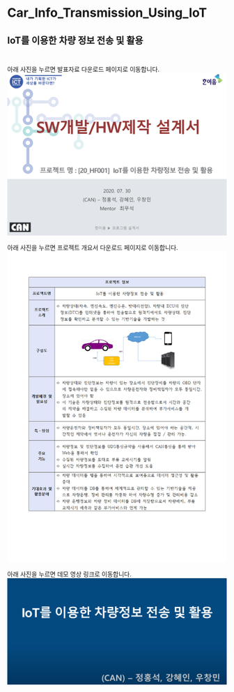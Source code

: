 # Car_Info_Transmission_Using_IoT
## IoT를 이용한 차량 정보 전송 및 활용<br><br>


아래 사진을 누르면 발표자료 다운로드 페이지로 이동합니다.
[![Project Presentation](main/MeetingMinute/presentation_thumbnail.png)](main/MeetingMinute/SW개발_HW제작설계서_일반_최종_.pptx)<br>

아래 사진을 누르면 프로젝트 개요서 다운로드 페이지로 이동합니다.
[![Project Report](main/MeetingMinute/document_thumbnail.png)](main/MeetingMinute/한이음_ICT멘토링_프로젝트_중간보고서_IoT를_이용한_차량정보_전송_및_활용_최종_.hwp)<br>

아래 사진을 누르면 데모 영상 링크로 이동합니다.
[![Youtube](main/MeetingMinute/youtube_thumbnail.png)](https://youtu.be/HxeCA7awFlk?si=O_MYcT4yE5AFmc94)<br>


